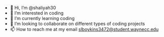 - 👋 Hi, I’m @shaliyah30
- 👀 I’m interested in coding
- 🌱 I’m currently learning coding
- 💞️ I’m looking to collaborate on different types of coding projects
- 📫 How to reach me at my email slboykins3472@student.waynecc.edu

<!---
shaliyah30/shaliyah30 is a ✨ special ✨ repository because its `README.md` (this file) appears on your GitHub profile.
You can click the Preview link to take a look at your changes.
--->
